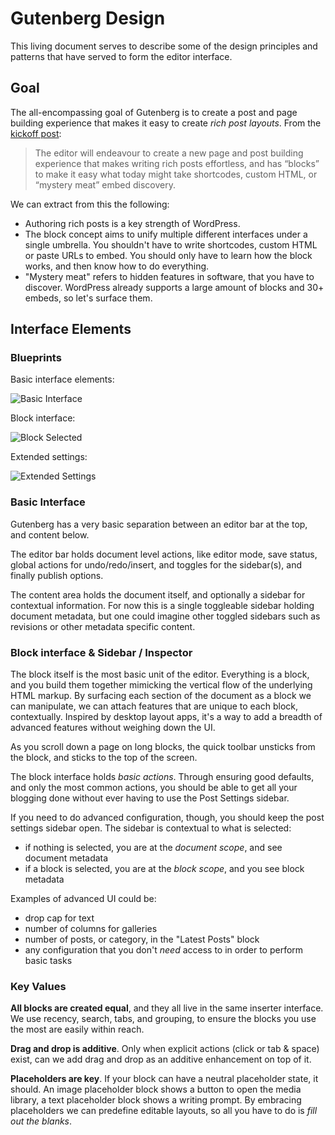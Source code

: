 Gutenberg Design
================

This living document serves to describe some of the design principles and patterns that have served to form the editor interface.

## Goal

The all-encompassing goal of Gutenberg is to create a post and page building experience that makes it easy to create _rich post layouts_. From the <a href="https://make.wordpress.org/core/2017/01/04/focus-tech-and-design-leads/">kickoff post<a/>:

> The editor will endeavour to create a new page and post building experience that makes writing rich posts effortless, and has “blocks” to make it easy what today might take shortcodes, custom HTML, or “mystery meat” embed discovery.

We can extract from this the following:

- Authoring rich posts is a key strength of WordPress.
- The block concept aims to unify multiple different interfaces under a single umbrella. You shouldn't have to write shortcodes, custom HTML or paste URLs to embed. You should only have to learn how the block works, and then know how to do everything.
- "Mystery meat" refers to hidden features in software, that you have to discover. WordPress already supports a large amount of blocks and 30+ embeds, so let's surface them.

## Interface Elements

### Blueprints

Basic interface elements:

![Basic Interface](https://cldup.com/pRTYpCt4os.png)

Block interface:

![Block Selected](https://cldup.com/QC1lqNlVWP.png)

Extended settings:

![Extended Settings](https://cldup.com/77Ziaj6aSx.png)

### Basic Interface

Gutenberg has a very basic separation between an editor bar at the top, and content below.

The editor bar holds document level actions, like editor mode, save status, global actions for undo/redo/insert, and toggles for the sidebar(s), and finally publish options.

The content area holds the document itself, and optionally a sidebar for contextual information. For now this is a single toggleable sidebar holding document metadata, but one could imagine other toggled sidebars such as revisions or other metadata specific content.

### Block interface & Sidebar / Inspector

The block itself is the most basic unit of the editor. Everything is a block, and you build them together mimicking the vertical flow of the underlying HTML markup. By surfacing each section of the document as a block we can manipulate, we can attach features that are unique to each block, contextually. Inspired by desktop layout apps, it's a way to add a breadth of advanced features without weighing down the UI.

As you scroll down a page on long blocks, the quick toolbar unsticks from the block, and sticks to the top of the screen.

The block interface holds _basic actions_. Through ensuring good defaults, and only the most common actions, you should be able to get all your blogging done without ever having to use the Post Settings sidebar.

If you need to do advanced configuration, though, you should keep the post settings sidebar open. The sidebar is contextual to what is selected:

- if nothing is selected, you are at the _document scope_, and see document metadata
- if a block is selected, you are at the _block scope_, and you see block metadata

Examples of advanced UI could be:

- drop cap for text
- number of columns for galleries
- number of posts, or category, in the "Latest Posts" block
- any configuration that you don't _need_ access to in order to perform basic tasks

### Key Values

**All blocks are created equal**, and they all live in the same inserter interface. We use recency, search, tabs, and grouping, to ensure the blocks you use the most are easily within reach.

**Drag and drop is additive**. Only when explicit actions (click or tab & space) exist, can we add drag and drop as an additive enhancement on top of it.

**Placeholders are key**. If your block can have a neutral placeholder state, it should. An image placeholder block shows a button to open the media library, a text placeholder block shows a writing prompt. By embracing placeholders we can predefine editable layouts, so all you have to do is _fill out the blanks_.
